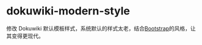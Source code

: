 # dokuwiki-modern-style
修改 Dokuwiki 默认模板样式，系统默认的样式太老，结合[Bootstrap](http://v3.bootcss.com/)的风格，让其变得更现代。
